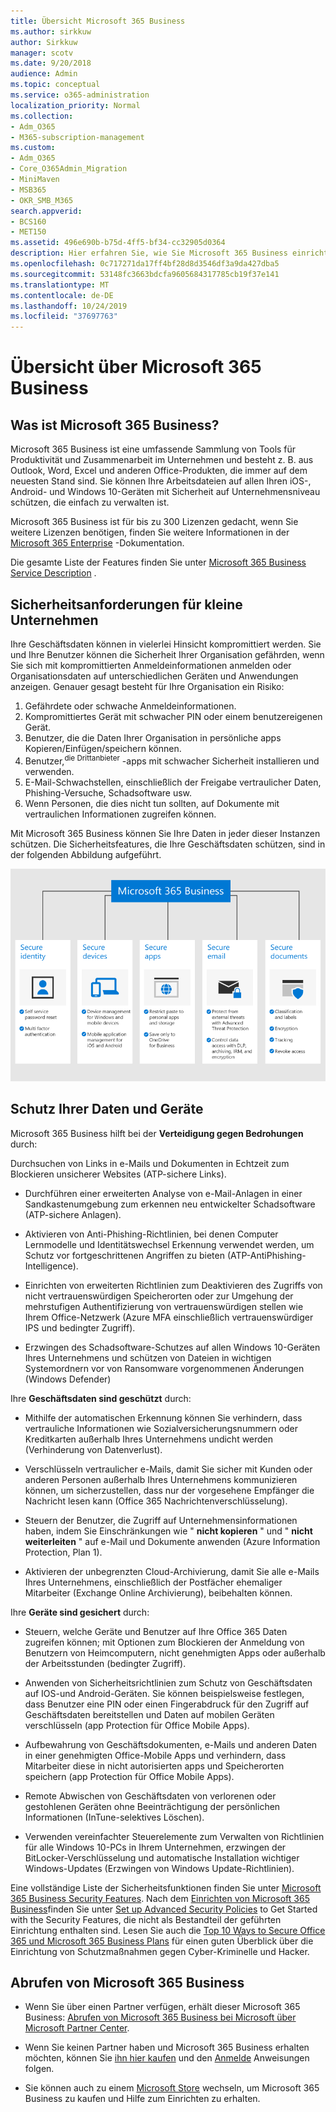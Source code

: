 ```yaml
---
title: Übersicht Microsoft 365 Business
ms.author: sirkkuw
author: Sirkkuw
manager: scotv
ms.date: 9/20/2018
audience: Admin
ms.topic: conceptual
ms.service: o365-administration
localization_priority: Normal
ms.collection:
- Adm_O365
- M365-subscription-management
ms.custom:
- Adm_O365
- Core_O365Admin_Migration
- MiniMaven
- MSB365
- OKR_SMB_M365
search.appverid:
- BCS160
- MET150
ms.assetid: 496e690b-b75d-4ff5-bf34-cc32905d0364
description: Hier erfahren Sie, wie Sie Microsoft 365 Business einrichten.
ms.openlocfilehash: 0c717271da17ff4bf28d8d3546df3a9da427dba5
ms.sourcegitcommit: 53148fc3663bdcfa9605684317785cb19f37e141
ms.translationtype: MT
ms.contentlocale: de-DE
ms.lasthandoff: 10/24/2019
ms.locfileid: "37697763"
---
```

# <a name="overview-of-microsoft-365-business"></a>Übersicht über Microsoft 365 Business

## <a name="what-is-microsoft-365-business"></a>Was ist Microsoft 365 Business?

Microsoft 365 Business ist eine umfassende Sammlung von Tools für Produktivität und Zusammenarbeit im Unternehmen und besteht z. B. aus Outlook, Word, Excel und anderen Office-Produkten, die immer auf dem neuesten Stand sind. Sie können Ihre Arbeitsdateien auf allen Ihren iOS-, Android- und Windows 10-Geräten mit Sicherheit auf Unternehmensniveau schützen, die einfach zu verwalten ist.
  
Microsoft 365 Business ist für bis zu 300 Lizenzen gedacht, wenn Sie weitere Lizenzen benötigen, finden Sie weitere Informationen in der [Microsoft 365 Enterprise](https://go.microsoft.com/fwlink/p/?linkid=860986) -Dokumentation.

Die gesamte Liste der Features finden Sie unter [Microsoft 365 Business Service Description](https://docs.microsoft.com/office365/servicedescriptions/microsoft-365-service-descriptions/microsoft-365-business-service-description) .
  
## <a name="small-business-security-needs"></a>Sicherheitsanforderungen für kleine Unternehmen

Ihre Geschäftsdaten können in vielerlei Hinsicht kompromittiert werden. Sie und Ihre Benutzer können die Sicherheit Ihrer Organisation gefährden, wenn Sie sich mit kompromittierten Anmeldeinformationen anmelden oder Organisationsdaten auf unterschiedlichen Geräten und Anwendungen anzeigen. Genauer gesagt besteht für Ihre Organisation ein Risiko:

1. Gefährdete oder schwache Anmeldeinformationen.
2. Kompromittiertes Gerät mit schwacher PIN oder einem benutzereigenen Gerät.
3. Benutzer, die die Daten Ihrer Organisation in persönliche apps Kopieren/Einfügen/speichern können.
4. Benutzer,<sup>die Drittanbieter</sup> -apps mit schwacher Sicherheit installieren und verwenden.
5. E-Mail-Schwachstellen, einschließlich der Freigabe vertraulicher Daten, Phishing-Versuche, Schadsoftware usw.
6. Wenn Personen, die dies nicht tun sollten, auf Dokumente mit vertraulichen Informationen zugreifen können.

Mit Microsoft 365 Business können Sie Ihre Daten in jeder dieser Instanzen schützen. Die Sicherheitsfeatures, die Ihre Geschäftsdaten schützen, sind in der folgenden Abbildung aufgeführt.

![Eine Abbildung, die zeigt, wie M365B Ihr Unternehmen schützt.](media/m365businessvalueadd.png)

## <a name="how-your-data-and-devices-are-protected"></a>Schutz Ihrer Daten und Geräte

Microsoft 365 Business hilft bei der **Verteidigung gegen Bedrohungen** durch:

Durchsuchen von Links in e-Mails und Dokumenten in Echtzeit zum Blockieren unsicherer Websites (ATP-sichere Links).

- Durchführen einer erweiterten Analyse von e-Mail-Anlagen in einer Sandkastenumgebung zum erkennen neu entwickelter Schadsoftware (ATP-sichere Anlagen). 

- Aktivieren von Anti-Phishing-Richtlinien, bei denen Computer Lernmodelle und Identitätswechsel Erkennung verwendet werden, um Schutz vor fortgeschrittenen Angriffen zu bieten (ATP-AntiPhishing-Intelligence). 

- Einrichten von erweiterten Richtlinien zum Deaktivieren des Zugriffs von nicht vertrauenswürdigen Speicherorten oder zur Umgehung der mehrstufigen Authentifizierung von vertrauenswürdigen stellen wie Ihrem Office-Netzwerk (Azure MFA einschließlich vertrauenswürdiger IPS und bedingter Zugriff). 

- Erzwingen des Schadsoftware-Schutzes auf allen Windows 10-Geräten Ihres Unternehmens und schützen von Dateien in wichtigen Systemordnern vor von Ransomware vorgenommenen Änderungen (Windows Defender)

Ihre **Geschäftsdaten sind geschützt** durch:

- Mithilfe der automatischen Erkennung können Sie verhindern, dass vertrauliche Informationen wie Sozialversicherungsnummern oder Kreditkarten außerhalb Ihres Unternehmens undicht werden (Verhinderung von Datenverlust). 

- Verschlüsseln vertraulicher e-Mails, damit Sie sicher mit Kunden oder anderen Personen außerhalb Ihres Unternehmens kommunizieren können, um sicherzustellen, dass nur der vorgesehene Empfänger die Nachricht lesen kann (Office 365 Nachrichtenverschlüsselung).

- Steuern der Benutzer, die Zugriff auf Unternehmensinformationen haben, indem Sie Einschränkungen wie " **nicht kopieren** " und " **nicht weiterleiten** " auf e-Mail und Dokumente anwenden (Azure Information Protection, Plan 1).

- Aktivieren der unbegrenzten Cloud-Archivierung, damit Sie alle e-Mails Ihres Unternehmens, einschließlich der Postfächer ehemaliger Mitarbeiter (Exchange Online Archivierung), beibehalten können.

Ihre **Geräte sind gesichert** durch:

- Steuern, welche Geräte und Benutzer auf Ihre Office 365 Daten zugreifen können; mit Optionen zum Blockieren der Anmeldung von Benutzern von Heimcomputern, nicht genehmigten Apps oder außerhalb der Arbeitsstunden (bedingter Zugriff).

- Anwenden von Sicherheitsrichtlinien zum Schutz von Geschäftsdaten auf IOS-und Android-Geräten.  Sie können beispielsweise festlegen, dass Benutzer eine PIN oder einen Fingerabdruck für den Zugriff auf Geschäftsdaten bereitstellen und Daten auf mobilen Geräten verschlüsseln (app Protection für Office Mobile Apps).

- Aufbewahrung von Geschäftsdokumenten, e-Mails und anderen Daten in einer genehmigten Office-Mobile Apps und verhindern, dass Mitarbeiter diese in nicht autorisierten apps und Speicherorten speichern (app Protection für Office Mobile Apps).

- Remote Abwischen von Geschäftsdaten von verlorenen oder gestohlenen Geräten ohne Beeinträchtigung der persönlichen Informationen (InTune-selektives Löschen).

- Verwenden vereinfachter Steuerelemente zum Verwalten von Richtlinien für alle Windows 10-PCs in Ihrem Unternehmen, erzwingen der BitLocker-Verschlüsselung und automatische Installation wichtiger Windows-Updates (Erzwingen von Windows Update-Richtlinien).

Eine vollständige Liste der Sicherheitsfunktionen finden Sie unter [Microsoft 365 Business Security Features](security-features.md). Nach dem [Einrichten von Microsoft 365 Business](set-up.md)finden Sie unter [Set up Advanced Security Policies](set-up-advanced-security.md) to Get Started with the Security Features, die nicht als Bestandteil der geführten Einrichtung enthalten sind. Lesen Sie auch die [Top 10 Ways to Secure Office 365 und Microsoft 365 Business Plans](https://docs.microsoft.com/office365/admin/security-and-compliance/secure-your-business-data) für einen guten Überblick über die Einrichtung von Schutzmaßnahmen gegen Cyber-Kriminelle und Hacker.

## <a name="get-microsoft-365-business"></a>Abrufen von Microsoft 365 Business

- Wenn Sie über einen Partner verfügen, erhält dieser Microsoft 365 Business: [Abrufen von Microsoft 365 Business bei Microsoft über Microsoft Partner Center](get-microsoft-365-business.md#get-microsoft-365-business-from-microsoft-partner-center).

- Wenn Sie keinen Partner haben und Microsoft 365 Business erhalten möchten, können Sie [ihn hier kaufen](https://www.microsoft.com/microsoft-365/business) und den [Anmelde](sign-up.md) Anweisungen folgen.

- Sie können auch zu einem [Microsoft Store](https://www.microsoft.com/en-us/store/locations/find-a-store?icid=en-us_UF_FAS) wechseln, um Microsoft 365 Business zu kaufen und Hilfe zum Einrichten zu erhalten.
